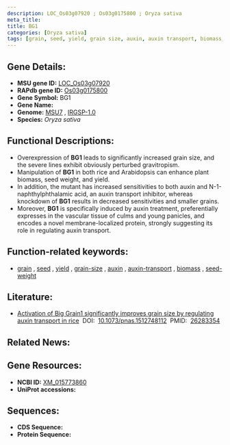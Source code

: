 ```yaml
---
description: LOC_Os03g07920 ; Os03g0175800 ; Oryza sativa
meta_title:
title: BG1
categories: [Oryza sativa]
tags: [grain, seed, yield, grain size, auxin, auxin transport, biomass, seed weight]
---
```


## Gene Details:
- **MSU gene ID:** [LOC_Os03g07920](http://rice.uga.edu/cgi-bin/ORF_infopage.cgi?orf=LOC_Os03g07920)  
- **RAPdb gene ID:** [Os03g0175800](https://rapdb.dna.affrc.go.jp/locus/?name=Os03g0175800)  
- **Gene Symbol:** BG1
- **Gene Name:**
- **Genome:**  [MSU7](http://rice.uga.edu/)&nbsp;,&nbsp;[IRGSP-1.0](https://rapdb.dna.affrc.go.jp/download/irgsp1.html)
- **Species:** *Oryza sativa*

## Functional Descriptions:
   - Overexpression of **BG1** leads to significantly increased grain size, and the severe lines exhibit obviously perturbed gravitropism.
   - Manipulation of **BG1** in both rice and Arabidopsis can enhance plant biomass, seed weight, and yield.
   - In addition, the mutant has increased sensitivities to both auxin and N-1-naphthylphthalamic acid, an auxin transport inhibitor, whereas knockdown of **BG1** results in decreased sensitivities and smaller grains.
   - Moreover, **BG1** is specifically induced by auxin treatment, preferentially expresses in the vascular tissue of culms and young panicles, and encodes a novel membrane-localized protein, strongly suggesting its role in regulating auxin transport.

## Function-related keywords:
   - [grain](/tags/grain/)&nbsp;,&nbsp;[seed](/tags/seed/)&nbsp;,&nbsp;[yield](/tags/yield/)&nbsp;,&nbsp;[grain-size](/tags/grain-size/)&nbsp;,&nbsp;[auxin](/tags/auxin/)&nbsp;,&nbsp;[auxin-transport](/tags/auxin-transport/)&nbsp;,&nbsp;[biomass](/tags/biomass/)&nbsp;,&nbsp;[seed-weight](/tags/seed-weight/)

## Literature:
   - [Activation of Big Grain1 significantly improves grain size by regulating auxin transport in rice](https://www.doi.org/10.1073/pnas.1512748112)&nbsp;&nbsp;DOI:&nbsp;&nbsp;[10.1073/pnas.1512748112](https://www.doi.org/10.1073/pnas.1512748112)&nbsp;&nbsp;PMID:&nbsp;&nbsp;[26283354](https://pubmed.ncbi.nlm.nih.gov/26283354/)

## Related News:

## Gene Resources:
- **NCBI ID:**  [XM_015773860](http://www.ncbi.nlm.nih.gov/nuccore/XM_015773860)
- **UniProt accessions:** [](https://www.uniprot.org/uniprotkb//entry)

## Sequences:
- **CDS Sequence:**
- **Protein Sequence:**
